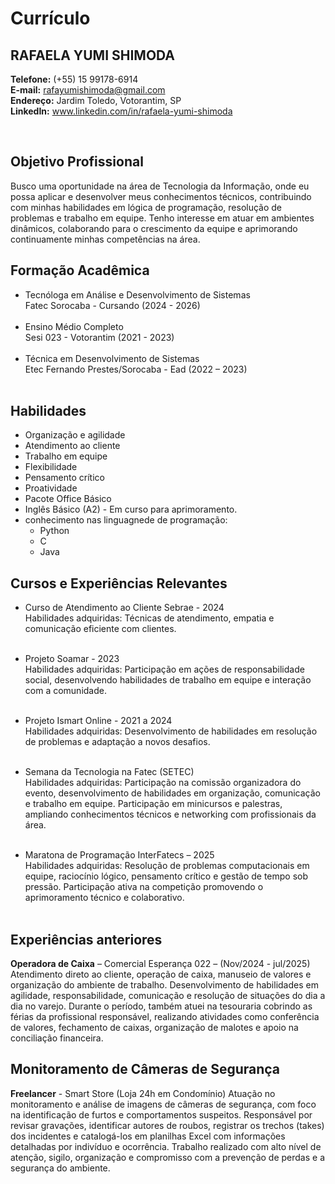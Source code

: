 # Currículo

## RAFAELA YUMI SHIMODA

**Telefone:** (+55) 15 99178-6914<br>
**E-mail:** rafayumishimoda@gmail.com<br>
**Endereço:** Jardim Toledo, Votorantim, SP<br>
**LinkedIn:** www.linkedin.com/in/rafaela-yumi-shimoda<br>

<br>

## Objetivo Profissional

Busco uma oportunidade na área de Tecnologia da Informação, onde eu possa aplicar e desenvolver meus conhecimentos técnicos, contribuindo com minhas habilidades em lógica de programação, resolução de problemas e trabalho em equipe. Tenho interesse em atuar em ambientes dinâmicos, colaborando para o crescimento da equipe e aprimorando continuamente minhas competências na área.

## Formação Acadêmica

- Tecnóloga em Análise e Desenvolvimento de Sistemas<br>
Fatec Sorocaba - Cursando (2024 - 2026)<br><br>
- Ensino Médio Completo<br>
Sesi 023 - Votorantim (2021 - 2023)<br><br>
- Técnica em Desenvolvimento de Sistemas<br>
Etec Fernando Prestes/Sorocaba - Ead (2022 – 2023)<br><br>

## Habilidades

- Organização e agilidade<br>
- Atendimento ao cliente<br>
- Trabalho em equipe<br>
- Flexibilidade<br>
- Pensamento crítico<br>
- Proatividade<br>
- Pacote Office Básico<br>
- Inglês Básico (A2) - Em curso para aprimoramento.<br>
- conhecimento nas linguagnede de programação:<br>
  - Python<br>
  - C<br>
  - Java<br>

## Cursos e Experiências Relevantes

- Curso de Atendimento ao Cliente Sebrae - 2024<br>
Habilidades adquiridas: Técnicas de atendimento, empatia e comunicação eficiente com clientes.<br><br>

- Projeto Soamar - 2023<br>
Habilidades adquiridas: Participação em ações de responsabilidade social, desenvolvendo habilidades de trabalho em equipe e interação com a comunidade.<br><br>

- Projeto Ismart Online - 2021 a 2024<br>
Habilidades adquiridas: Desenvolvimento de habilidades em resolução de problemas e adaptação a novos desafios.<br><br>

- Semana da Tecnologia na Fatec (SETEC)<br>
Habilidades adquiridas: Participação na comissão organizadora do evento, desenvolvimento de habilidades em organização, comunicação e trabalho em equipe. Participação em minicursos e palestras, ampliando conhecimentos técnicos e networking com profissionais da área.<br><br>

- Maratona de Programação InterFatecs – 2025<br>
Habilidades adquiridas: Resolução de problemas computacionais em equipe, raciocínio lógico, pensamento crítico e gestão de tempo sob pressão. Participação ativa na competição promovendo o aprimoramento técnico e colaborativo.<br><br>

## Experiências anteriores
**Operadora de Caixa** – Comercial Esperança 022 – (Nov/2024 - jul/2025)<br>
Atendimento direto ao cliente, operação de caixa, manuseio de valores e organização do ambiente de trabalho. Desenvolvimento de habilidades em agilidade, responsabilidade, comunicação e resolução de situações do dia a dia no varejo. Durante o período, também atuei na tesouraria cobrindo as férias da profissional responsável, realizando atividades como conferência de valores, fechamento de caixas, organização de malotes e apoio na conciliação financeira.

## Monitoramento de Câmeras de Segurança
**Freelancer** - Smart Store (Loja 24h em Condomínio)
Atuação no monitoramento e análise de imagens de câmeras de segurança, com foco na identificação de furtos e comportamentos suspeitos. Responsável por revisar gravações, identificar autores de roubos, registrar os trechos (takes) dos incidentes e catalogá-los em planilhas Excel com informações detalhadas por indivíduo e ocorrência. Trabalho realizado com alto nível de atenção, sigilo, organização e compromisso com a prevenção de perdas e a segurança do ambiente.



